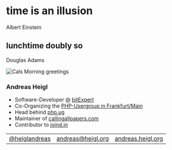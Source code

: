 # time is an illusion
<span class="credit">Albert Einstein</span>
## lunchtime doubly so<!-- .element: class="fragment" data-fragment-index="1"-->
<span class="credit fragment" data-fragment-index="1">Douglas Adams</span>





![Cals Morning greetings](resources/CalsMorningGreeting.svg)






### Andreas Heigl

* Software-Developer @ [bitExpert](https://bitexpret.de)
* Co-Organizing the [PHP-Usergroup in Frankfurt/Main](http://phpugffm.de)
* Head behind [php.ug](http://php.ug)
* Maintainer of [callingallpapers.com](https://callingallpapers.com)
* Contributor to [joind.in](https://joind.in)

<table>
<tr><td style="text-align:left;">
<a href="https://twitter.com/heiglandreas">@heiglandreas</a></td>
<td style="text-align:center;"><a href="mailto:andreas@heigl.org">andreas@heigl.org</a></td>
<td style="text-align:right;"><a href="http://andreas.heigl.org">andreas.heigl.org</a></td>
</td></tr></table>
